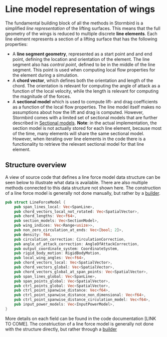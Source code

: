 # Line model representation of wings

The fundamental building block of all the methods in Stormbird is a simplified *line representation* of the lifting surfaces. This means that the full geometry of the wings is reduced to multiple discrete **line elements**. Each line element represents a section of a lifting surface that has the following properties:

- A **line segment geometry**, represented as a start point and and end point, defining the location and orientation of the element. The line segment also has *control point*, defined to be in the middle of the line segment. This point is used when computing local flow properties for the element during a simulation.
- A **chord vector**, which defines both the orientation and length of the chord. The orientation is relevant for computing the angle of attack as a function of the local velocity, while the length is relevant for computing the magnitude of the forces.
- A **sectional model** which is used to compute lift- and drag coefficients as a function of the local flow properties. The line model itself makes no assumptions about how the lift and drag is computed. However, Stormbird comes with a limited set of sectional models that are further described in [Sectional models](/sectional_models/sectional_models_intro.md). **Note**: in the actual implementation, the section model is not actually stored for each line element, because most of the time, many elements will share the same sectional model. However, when iterating over line elements in the code there is a functionality to retrieve the relevant sectional model for that line element.

## Structure overview
A view of source code that defines a line force model data structure can be seen below to illustrate what data is available. There are also multiple methods connected to this data structure not shown here. The construction of a line force model is generally not done manually, but rather by a [builder](./building_line_model.md).

```rust
pub struct LineForceModel {
    pub span_lines_local: Vec<SpanLine>,
    pub chord_vectors_local_not_rotated: Vec<SpatialVector>,
    pub chord_lengths: Vec<f64>,
    pub section_models: Vec<SectionModel>,
    pub wing_indices: Vec<Range<usize>>,
    pub non_zero_circulation_at_ends: Vec<[bool; 2]>,
    pub density: f64,
    pub circulation_correction: CirculationCorrection,
    pub angle_of_attack_correction: AngleOfAttackCorrection,
    pub output_coordinate_system: CoordinateSystem,
    pub rigid_body_motion: RigidBodyMotion,
    pub local_wing_angles: Vec<f64>,
    pub chord_vectors_local: Vec<SpatialVector>,
    pub chord_vectors_global: Vec<SpatialVector>,
    pub chord_vectors_global_at_span_points: Vec<SpatialVector>,
    pub span_lines_global: Vec<SpanLine>,
    pub span_points_global: Vec<SpatialVector>,
    pub ctrl_points_global: Vec<SpatialVector>,
    pub ctrl_point_spanwise_distance: Vec<f64>,
    pub ctrl_point_spanwise_distance_non_dimensional: Vec<f64>,
    pub ctrl_point_spanwise_distance_circulation_model: Vec<f64>,
    pub input_power_models: Vec<InputPowerModel>,
}
```

More details on each field can be found in the code documentation [LINK TO COME]. The constriuction of a line force model is generally not done with the structure directly, but rather through a [builder](/line_model/building_line_model.md)
